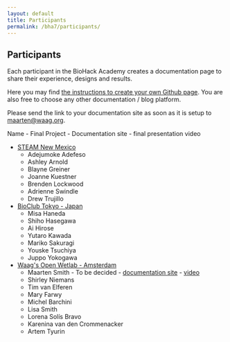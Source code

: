```yaml
---
layout: default
title: Participants
permalink: /bha7/participants/
---
```


## Participants

Each participant in the BioHack Academy creates a documentation page to share their experience, designs and results.

Here you may find [the instructions to create your own Github page](https://github.com/BioHackAcademy/BHA_DocumentationSite). You are also free to choose any other documentation / blog platform.

Please send the link to your documentation site as soon as it is setup to [maarten@waag.org](mailto:maarten@waag.org).

Name - Final Project - Documentation site - final presentation video
* [STEAM New Mexico](https://finearts.unm.edu/steam-nm/)
  * Adejumoke Adefeso
  * Ashley Arnold
  * Blayne Greiner
  * Joanne Kuestner
  * Brenden Lockwood
  * Adrienne Swindle
  * Drew Trujillo
* [BioClub Tokyo - Japan](http://www.bioclub.org)
  * Misa Haneda
  * Shiho Hasegawa
  * Ai Hirose
  * Yutaro Kawada
  * Mariko Sakuragi
  * Youske Tsuchiya
  * Juppo Yokogawa
* [Waag's Open Wetlab - Amsterdam](https://www.waag.org/nl/event/biohack-academy-6)
  * Maarten Smith - To be decided - [documentation site](https://ivoormeeuw.github.io) - [video](https://vimeo.com/)
  * Shirley Niemans
  * Tim van Elferen
  * Mary Farwy
  * Michel Barchini
  * Lisa Smith
  * Lorena Solís Bravo
  * Karenina van den Crommenacker
  * Artem Tyurin
